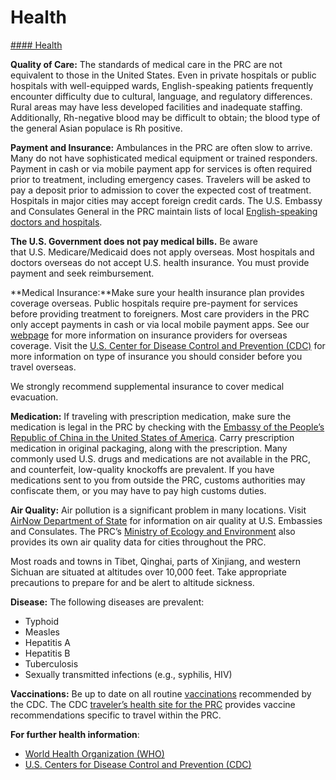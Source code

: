 # Health

[#### Health](javascript:void(0); "Health")

**Quality of Care:** The standards of medical care in the PRC are not equivalent to those in the United States. Even in private hospitals or public hospitals with well-equipped wards, English-speaking patients frequently encounter difficulty due to cultural, language, and regulatory differences. Rural areas may have less developed facilities and inadequate staffing. Additionally, Rh-negative blood may be difficult to obtain; the blood type of the general Asian populace is Rh positive.  
  
**Payment and Insurance:** Ambulances in the PRC are often slow to arrive. Many do not have sophisticated medical equipment or trained responders. Payment in cash or via mobile payment app for services is often required prior to treatment, including emergency cases. Travelers will be asked to pay a deposit prior to admission to cover the expected cost of treatment. Hospitals in major cities may accept foreign credit cards. The U.S. Embassy and Consulates General in the PRC maintain lists of local [English-speaking doctors and hospitals](https://china.usembassy-china.org.cn/medical-assistance/).  
  
**The U.S. Government does not pay medical bills.** Be aware that U.S. Medicare/Medicaid does not apply overseas. Most hospitals and doctors overseas do not accept U.S. health insurance. You must provide payment and seek reimbursement.

**Medical Insurance:**Make sure your health insurance plan provides coverage overseas. Public hospitals require pre-payment for services before providing treatment to foreigners. Most care providers in the PRC only accept payments in cash or via local mobile payment apps. See our [webpage](https://travel.state.gov/content/travel/en/international-travel/before-you-go/your-health-abroad/Insurance_Coverage_Overseas.html) for more information on insurance providers for overseas coverage. Visit the [U.S. Center for Disease Control and Prevention (CDC)](https://wwwnc.cdc.gov/travel/page/insurance) for more information on type of insurance you should consider before you travel overseas.

We strongly recommend supplemental insurance to cover medical evacuation.

**Medication:** If traveling with prescription medication, make sure the medication is legal in the PRC by checking with the [Embassy of the People’s Republic of China in the United States of America](http://us.china-embassy.gov.cn/eng/). Carry prescription medication in original packaging, along with the prescription. Many commonly used U.S. drugs and medications are not available in the PRC, and counterfeit, low-quality knockoffs are prevalent. If you have medications sent to you from outside the PRC, customs authorities may confiscate them, or you may have to pay high customs duties.  
  
**Air Quality:** Air pollution is a significant problem in many locations. Visit [AirNow Department of State](https://www.airnow.gov/index.cfm?action=airnow.global_summary) for information on air quality at U.S. Embassies and Consulates. The PRC’s [Ministry of Ecology and Environment](https://english.mee.gov.cn/) also provides its own air quality data for cities throughout the PRC.  
  
Most roads and towns in Tibet, Qinghai, parts of Xinjiang, and western Sichuan are situated at altitudes over 10,000 feet. Take appropriate precautions to prepare for and be alert to altitude sickness.  
  
**Disease:** The following diseases are prevalent:

* Typhoid
* Measles
* Hepatitis A
* Hepatitis B
* Tuberculosis
* Sexually transmitted infections (e.g., syphilis, HIV)

**Vaccinations:** Be up to date on all routine [vaccinations](https://wwwnc.cdc.gov/travel/destinations/traveler/none/china#vaccines-and-medicines) recommended by the CDC. The CDC [traveler’s health site for the PRC](https://wwwnc.cdc.gov/travel/destinations/traveler/none/china?s_cid=ncezid-dgmq-travel-single-001#vaccines-and-medicines) provides vaccine recommendations specific to travel within the PRC.

**For further health information**:

* [World Health Organization (WHO)](https://www.who.int/travel-advice)
* [U.S. Centers for Disease Control and Prevention (CDC)](https://wwwnc.cdc.gov/travel/)